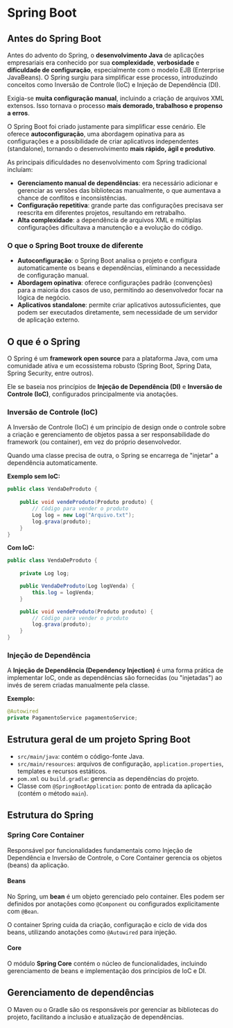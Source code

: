 
# Spring Boot

## Antes do Spring Boot

Antes do advento do Spring, o **desenvolvimento Java** de aplicações empresariais era conhecido por sua **complexidade**, **verbosidade** e **dificuldade de configuração**, especialmente com o modelo EJB (Enterprise JavaBeans). O Spring surgiu para simplificar esse processo, introduzindo conceitos como Inversão de Controle (IoC) e Injeção de Dependência (DI). 

Exigia-se **muita configuração manual**, incluindo a criação de arquivos XML extensos. Isso tornava o processo **mais demorado, trabalhoso e propenso a erros**.  

O Spring Boot foi criado justamente para simplificar esse cenário. Ele oferece **autoconfiguração**, uma abordagem opinativa para as configurações e a possibilidade de criar aplicativos independentes (standalone), tornando o desenvolvimento **mais rápido, ágil e produtivo**.

As principais dificuldades no desenvolvimento com Spring tradicional incluíam:

- **Gerenciamento manual de dependências**: era necessário adicionar e gerenciar as versões das bibliotecas manualmente, o que aumentava a chance de conflitos e inconsistências.
- **Configuração repetitiva**: grande parte das configurações precisava ser reescrita em diferentes projetos, resultando em retrabalho.
- **Alta complexidade**: a dependência de arquivos XML e múltiplas configurações dificultava a manutenção e a evolução do código.

### O que o Spring Boot trouxe de diferente

- **Autoconfiguração**: o Spring Boot analisa o projeto e configura automaticamente os beans e dependências, eliminando a necessidade de configuração manual.
- **Abordagem opinativa**: oferece configurações padrão (convenções) para a maioria dos casos de uso, permitindo ao desenvolvedor focar na lógica de negócio.
- **Aplicativos standalone**: permite criar aplicativos autossuficientes, que podem ser executados diretamente, sem necessidade de um servidor de aplicação externo.

## O que é o Spring

O Spring é um **framework open source** para a plataforma Java, com uma comunidade ativa e um ecossistema robusto (Spring Boot, Spring Data, Spring Security, entre outros).  

Ele se baseia nos princípios de **Injeção de Dependência (DI)** e **Inversão de Controle (IoC)**, configurados principalmente via anotações.

### Inversão de Controle (IoC)

A Inversão de Controle (IoC) é um princípio de design onde o controle sobre a criação e gerenciamento de objetos passa a ser responsabilidade do framework (ou container), em vez do próprio desenvolvedor.  

Quando uma classe precisa de outra, o Spring se encarrega de "injetar" a dependência automaticamente.

**Exemplo sem IoC:**

```java
public class VendaDeProduto {
	
    public void vendeProduto(Produto produto) {
        // Código para vender o produto
        Log log = new Log("Arquivo.txt");
        log.grava(produto);
    }
}
```

**Com IoC:**

```java
public class VendaDeProduto {
    
    private Log log;

    public VendaDeProduto(Log logVenda) {
        this.log = logVenda;
    }

    public void vendeProduto(Produto produto) {
        // Código para vender o produto
        log.grava(produto);
    }
}
```

### Injeção de Dependência

A **Injeção de Dependência (Dependency Injection)** é uma forma prática de implementar IoC, onde as dependências são fornecidas (ou "injetadas") ao invés de serem criadas manualmente pela classe.

**Exemplo:**

```java
@Autowired
private PagamentoService pagamentoService;
```

## Estrutura geral de um projeto Spring Boot

- `src/main/java`: contém o código-fonte Java.
- `src/main/resources`: arquivos de configuração, `application.properties`, templates e recursos estáticos.
- `pom.xml` ou `build.gradle`: gerencia as dependências do projeto.
- Classe com `@SpringBootApplication`: ponto de entrada da aplicação (contém o método `main`).

## Estrutura do Spring

### Spring Core Container

Responsável por funcionalidades fundamentais como Injeção de Dependência e Inversão de Controle, o Core Container gerencia os objetos (beans) da aplicação.

#### Beans

No Spring, um **bean** é um objeto gerenciado pelo container. Eles podem ser definidos por anotações como `@Component` ou configurados explicitamente com `@Bean`.

O container Spring cuida da criação, configuração e ciclo de vida dos beans, utilizando anotações como `@Autowired` para injeção.

#### Core

O módulo **Spring Core** contém o núcleo de funcionalidades, incluindo gerenciamento de beans e implementação dos princípios de IoC e DI.

## Gerenciamento de dependências

O Maven ou o Gradle são os responsáveis por gerenciar as bibliotecas do projeto, facilitando a inclusão e atualização de dependências.
